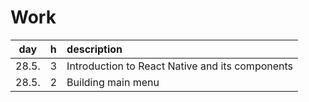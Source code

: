 # Work

| day | h | description  |
| :----:|:-----| :-----|
| 28.5. | 3    | Introduction to React Native and its components |
| 28.5. | 2 | Building main menu |
